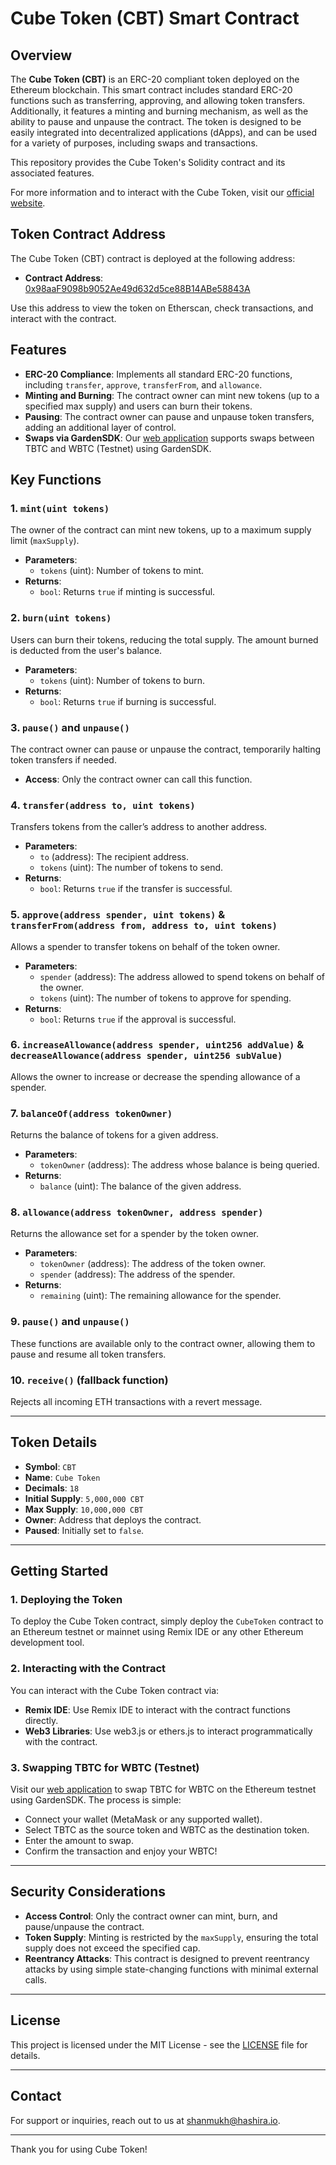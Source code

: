 # Cube Token (CBT) Smart Contract

## Overview

The **Cube Token (CBT)** is an ERC-20 compliant token deployed on the Ethereum blockchain. This smart contract includes standard ERC-20 functions such as transferring, approving, and allowing token transfers. Additionally, it features a minting and burning mechanism, as well as the ability to pause and unpause the contract. The token is designed to be easily integrated into decentralized applications (dApps), and can be used for a variety of purposes, including swaps and transactions.

This repository provides the Cube Token's Solidity contract and its associated features. 

For more information and to interact with the Cube Token, visit our [official website](https://cubetoken.netlify.app/).

## Token Contract Address

The Cube Token (CBT) contract is deployed at the following address:

- **Contract Address**: [0x98aaF9098b9052Ae49d632d5ce88B14ABe58843A](https://sepolia.etherscan.io/address/0x98aaF9098b9052Ae49d632d5ce88B14ABe58843A)

Use this address to view the token on Etherscan, check transactions, and interact with the contract.

## Features

- **ERC-20 Compliance**: Implements all standard ERC-20 functions, including `transfer`, `approve`, `transferFrom`, and `allowance`.
- **Minting and Burning**: The contract owner can mint new tokens (up to a specified max supply) and users can burn their tokens.
- **Pausing**: The contract owner can pause and unpause token transfers, adding an additional layer of control.
- **Swaps via GardenSDK**: Our [web application](https://cubetoken.netlify.app/) supports swaps between TBTC and WBTC (Testnet) using GardenSDK.

## Key Functions

### 1. `mint(uint tokens)`

The owner of the contract can mint new tokens, up to a maximum supply limit (`maxSupply`).

- **Parameters**: 
  - `tokens` (uint): Number of tokens to mint.
- **Returns**: 
  - `bool`: Returns `true` if minting is successful.

### 2. `burn(uint tokens)`

Users can burn their tokens, reducing the total supply. The amount burned is deducted from the user's balance.

- **Parameters**: 
  - `tokens` (uint): Number of tokens to burn.
- **Returns**: 
  - `bool`: Returns `true` if burning is successful.

### 3. `pause()` and `unpause()`

The contract owner can pause or unpause the contract, temporarily halting token transfers if needed.

- **Access**: Only the contract owner can call this function.

### 4. `transfer(address to, uint tokens)`

Transfers tokens from the caller’s address to another address.

- **Parameters**:
  - `to` (address): The recipient address.
  - `tokens` (uint): The number of tokens to send.
- **Returns**:
  - `bool`: Returns `true` if the transfer is successful.

### 5. `approve(address spender, uint tokens)` & `transferFrom(address from, address to, uint tokens)`

Allows a spender to transfer tokens on behalf of the token owner.

- **Parameters**:
  - `spender` (address): The address allowed to spend tokens on behalf of the owner.
  - `tokens` (uint): The number of tokens to approve for spending.
- **Returns**:
  - `bool`: Returns `true` if the approval is successful.

### 6. `increaseAllowance(address spender, uint256 addValue)` & `decreaseAllowance(address spender, uint256 subValue)`

Allows the owner to increase or decrease the spending allowance of a spender.

### 7. `balanceOf(address tokenOwner)`

Returns the balance of tokens for a given address.

- **Parameters**:
  - `tokenOwner` (address): The address whose balance is being queried.
- **Returns**:
  - `balance` (uint): The balance of the given address.

### 8. `allowance(address tokenOwner, address spender)`

Returns the allowance set for a spender by the token owner.

- **Parameters**:
  - `tokenOwner` (address): The address of the token owner.
  - `spender` (address): The address of the spender.
- **Returns**:
  - `remaining` (uint): The remaining allowance for the spender.

### 9. `pause()` and `unpause()`

These functions are available only to the contract owner, allowing them to pause and resume all token transfers.

### 10. `receive()` (fallback function)

Rejects all incoming ETH transactions with a revert message.

---

## Token Details

- **Symbol**: `CBT`
- **Name**: `Cube Token`
- **Decimals**: `18`
- **Initial Supply**: `5,000,000 CBT`
- **Max Supply**: `10,000,000 CBT`
- **Owner**: Address that deploys the contract.
- **Paused**: Initially set to `false`.

---

## Getting Started

### 1. Deploying the Token

To deploy the Cube Token contract, simply deploy the `CubeToken` contract to an Ethereum testnet or mainnet using Remix IDE or any other Ethereum development tool.

### 2. Interacting with the Contract

You can interact with the Cube Token contract via:

- **Remix IDE**: Use Remix IDE to interact with the contract functions directly.
- **Web3 Libraries**: Use web3.js or ethers.js to interact programmatically with the contract.

### 3. Swapping TBTC for WBTC (Testnet)

Visit our [web application](https://cubetoken.netlify.app/) to swap TBTC for WBTC on the Ethereum testnet using GardenSDK. The process is simple:

- Connect your wallet (MetaMask or any supported wallet).
- Select TBTC as the source token and WBTC as the destination token.
- Enter the amount to swap.
- Confirm the transaction and enjoy your WBTC!

---

## Security Considerations

- **Access Control**: Only the contract owner can mint, burn, and pause/unpause the contract.
- **Token Supply**: Minting is restricted by the `maxSupply`, ensuring the total supply does not exceed the specified cap.
- **Reentrancy Attacks**: This contract is designed to prevent reentrancy attacks by using simple state-changing functions with minimal external calls.

---

## License

This project is licensed under the MIT License - see the [LICENSE](LICENSE) file for details.

---

## Contact

For support or inquiries, reach out to us at [shanmukh@hashira.io](mailto:shanmukh@hashira.io).

---

Thank you for using Cube Token!
